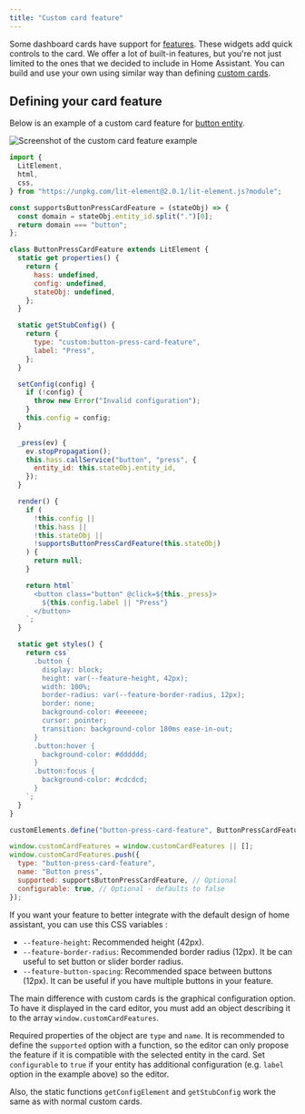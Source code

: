 ```yaml
---
title: "Custom card feature"
---
```


Some dashboard cards have support for [features](https://www.home-assistant.io/dashboards/features/). These widgets add quick controls to the card. We offer a lot of built-in features, but you're not just limited to the ones that we decided to include in Home Assistant. You can build and use your own using similar way than defining [custom cards](/docs/frontend/custom-ui/custom-card).

## Defining your card feature

Below is an example of a custom card feature for [button entity](/docs/core/entity/button/).

![Screenshot of the custom card feature example](/img/en/frontend/dashboard-custom-card-feature-screenshot.png)

```js
import {
  LitElement,
  html,
  css,
} from "https://unpkg.com/lit-element@2.0.1/lit-element.js?module";

const supportsButtonPressCardFeature = (stateObj) => {
  const domain = stateObj.entity_id.split(".")[0];
  return domain === "button";
};

class ButtonPressCardFeature extends LitElement {
  static get properties() {
    return {
      hass: undefined,
      config: undefined,
      stateObj: undefined,
    };
  }

  static getStubConfig() {
    return {
      type: "custom:button-press-card-feature",
      label: "Press",
    };
  }

  setConfig(config) {
    if (!config) {
      throw new Error("Invalid configuration");
    }
    this.config = config;
  }

  _press(ev) {
    ev.stopPropagation();
    this.hass.callService("button", "press", {
      entity_id: this.stateObj.entity_id,
    });
  }

  render() {
    if (
      !this.config ||
      !this.hass ||
      !this.stateObj ||
      !supportsButtonPressCardFeature(this.stateObj)
    ) {
      return null;
    }

    return html`
      <button class="button" @click=${this._press}>
        ${this.config.label || "Press"}
      </button>
    `;
  }

  static get styles() {
    return css`
      .button {
        display: block;
        height: var(--feature-height, 42px);
        width: 100%;
        border-radius: var(--feature-border-radius, 12px);
        border: none;
        background-color: #eeeeee;
        cursor: pointer;
        transition: background-color 180ms ease-in-out;
      }
      .button:hover {
        background-color: #dddddd;
      }
      .button:focus {
        background-color: #cdcdcd;
      }
    `;
  }
}

customElements.define("button-press-card-feature", ButtonPressCardFeature);

window.customCardFeatures = window.customCardFeatures || [];
window.customCardFeatures.push({
  type: "button-press-card-feature",
  name: "Button press",
  supported: supportsButtonPressCardFeature, // Optional
  configurable: true, // Optional - defaults to false
});
```

If you want your feature to better integrate with the default design of home assistant, you can use this CSS variables :

- `--feature-height`: Recommended height (42px).
- `--feature-border-radius`: Recommended border radius (12px). It be can useful to set button or slider border radius.
- `--feature-button-spacing`: Recommended space between buttons (12px). It can be useful if you have multiple buttons in your feature.

The main difference with custom cards is the graphical configuration option.
To have it displayed in the card editor, you must add an object describing it to the array `window.customCardFeatures`.

Required properties of the object are `type` and `name`. It is recommended to define the `supported` option with a function, so the editor can only propose the feature if it is compatible with the selected entity in the card. Set `configurable` to `true` if your entity has additional configuration (e.g. `label` option in the example above) so the editor.

Also, the static functions `getConfigElement` and `getStubConfig` work the same as with normal custom cards.
